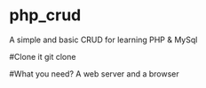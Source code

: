 # php_crud
A simple and basic CRUD for learning PHP &amp; MySql

#Clone it
 git clone  

#What you need?
A web server and a browser 
